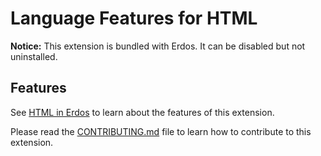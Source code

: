 # Language Features for HTML

**Notice:** This extension is bundled with Erdos. It can be disabled but not uninstalled.

## Features

See [HTML in Erdos](https://code.visualstudio.com/docs/languages/html) to learn about the features of this extension.

Please read the [CONTRIBUTING.md](https://github.com/willnickols/erdos/blob/master/extensions/html-language-features/CONTRIBUTING.md) file to learn how to contribute to this extension.
